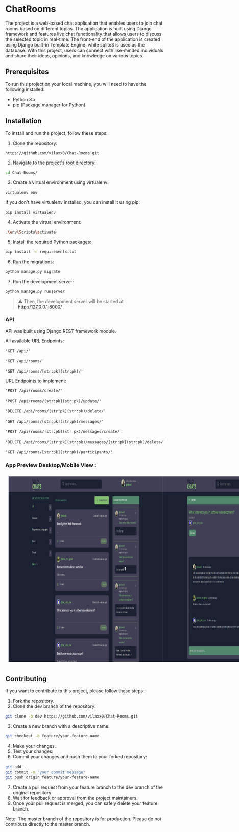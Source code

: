 # ChatRooms

The project is a web-based chat application that enables users to join chat rooms based on different topics. The application is built using Django framework and features live chat functionality that allows users to discuss the selected topic in real-time. The front-end of the application is created using Django built-in Template Engine, while sqlite3 is used as the database. With this project, users can connect with like-minded individuals and share their ideas, opinions, and knowledge on various topics.

## Prerequisites

To run this project on your local machine, you will need to have the following installed:

- Python 3.x
- pip (Package manager for Python)

## Installation

To install and run the project, follow these steps:

1. Clone the repository:

```bash
https://github.com/vilaxx0/Chat-Rooms.git
```

2. Navigate to the project's root directory:

```bash
cd Chat-Rooms/
```

3. Create a virtual environment using virtualenv:

```bash
virtualenv env
```

If you don't have virtualenv installed, you can install it using pip:

```bash
pip install virtualenv
```

4. Activate the virtual environment:

```bash
.\env\Scripts\activate
```

5. Install the required Python packages:

```bash
pip install -r requirements.txt
```

6. Run the migrations:

```bash
python manage.py migrate
```

7. Run the development server:

```bash
python manage.py runserver
```

> ⚠ Then, the development server will be started at http://127.0.0.1:8000/

### API

API was built using Django REST framework module.

All available URL Endpoints:

    'GET /api/'

    'GET /api/rooms/'

    'GET /api/rooms/[str:pk](str:pk)/'

URL Endpoints to implement:

    'POST /api/rooms/create/'

    'POST /api/rooms/[str:pk](str:pk)/update/'

    'DELETE /api/rooms/[str:pk](str:pk)/delete/'

    'GET /api/rooms/[str:pk](str:pk)/messages/'

    'POST /api/rooms/[str:pk](str:pk)/messages/create/'

    'DELETE /api/rooms/[str:pk](str:pk)/messages/[str:pk](str:pk)/delete/'

    'GET /api/rooms/[str:pk](str:pk)/participants/'

### App Preview Desktop/Mobile View :

<div style="display:flex; flex-direction: row; padding: 10px;">
  <img src="./static/assets/screenshots/1.png" />
  <img src="./static/assets/screenshots/3.png" />
  <img src="./static/assets/screenshots/5.png" />
  <img src="./static/assets/screenshots/2.png" width="250" />
  <img src="./static/assets/screenshots/4.png" width="250" />
  <img src="./static/assets/screenshots/6.png" width="250" />
</div>

## Contributing

If you want to contribute to this project, please follow these steps:

1. Fork the repository.
2. Clone the dev branch of the repository:

```bash
git clone -b dev https://github.com/vilaxx0/Chat-Rooms.git
```

3. Create a new branch with a descriptive name:

```bash
git checkout -b feature/your-feature-name
```

4. Make your changes.
5. Test your changes.
6. Commit your changes and push them to your forked repository:

```bash
git add .
git commit -m "your commit message"
git push origin feature/your-feature-name
```

7. Create a pull request from your feature branch to the dev branch of the original repository.
8. Wait for feedback or approval from the project maintainers.
9. Once your pull request is merged, you can safely delete your feature branch.

Note: The master branch of the repository is for production. Please do not contribute directly to the master branch.
